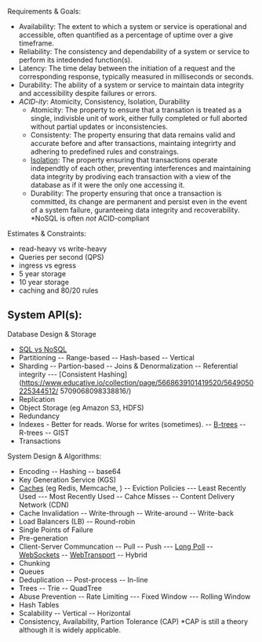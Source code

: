 Requirements & Goals:
- Availability: The extent to which a system or service is operational and accessible, often quantified as a percentage of uptime over a give timeframe.
- Reliability: The consistency and dependability of a system or service to perform its intedended function(s).
- Latency: The time delay between the initiation of a request and the corresponding response, typically measured in milliseconds or seconds.
- Durability: The ability of a system or service to maintain data integrity and accessibility despite failures or errors. 
- *ACID-ity*: Atomicity, Consistency, Isolation, Durability
  - Atomicity: The property to ensure that a transation is treated as a single, indivisble unit of work, either fully completed or full aborted without partial updates or inconsistencies.
  - Consistenty: The property ensuring that data remains valid and accurate before and after transactions, maintaing integrirty and adhering to predefined rules and constraings.
  - [Isolation](https://dev.mysql.com/doc/refman/8.0/en/innodb-transaction-isolation-levels.html): The property ensuring that transactions operate independtly of each other, preventing interferences and maintaining data integrity by prodiving each transaction with a view of the database as if it were the only one accessing it.
  - Durability: The property ensuring that once a transaction is committed, its change are permanent and persist even in the event of a system failure, guranteeing data integrity and recoverability.
*NoSQL is often *not* ACID-compliant

Estimates & Constraints:
- read-heavy vs write-heavy
- Queries per second (QPS)
- ingress vs egress
- 5 year storage
- 10 year storage
- caching and 80/20 rules

System API(s):
- 

Database Design & Storage
- [SQL vs NoSQL](https://www.educative.io/collection/page/5668639101419520/5649050225344512/5728116278296576/)
- Partitioning
-- Range-based
-- Hash-based
-- Vertical
- Sharding
-- Partion-based
-- Joins & Denormalization
-- Referential integrity
--- [Consistent Hashing](https://www.educative.io/collection/page/5668639101419520/5649050225344512/
5709068098338816/)
- Replication
- Object Storage (eg Amazon S3, HDFS)
- Redundancy
- Indexes - Better for reads. Worse for writes (sometimes).
-- [B-trees](https://razberry.substack.com/p/btree-factorio)
-- R-trees
-- GIST
- Transactions

System Design & Algorithms:
- Encoding
-- Hashing
-- base64
- Key Generation Service (KGS)
- [Caches](https://www.educative.io/collection/page/5668639101419520/5649050225344512/5643440998055936) (eg Redis, Memcache, )
-- Eviction Policies
--- Least Recently Used
--- Most Recently Used
-- Cahce Misses
-- Content Delivery Network (CDN)
- Cache Invalidation
-- Write-through
-- Write-around
-- Write-back
- Load Balancers (LB)
-- Round-robin
- Single Points of Failure
- Pre-generation
- Client-Server Communcation
-- Pull
-- Push
--- [Long Poll](https://en.wikipedia.org/wiki/Push_technology#Long_polling)
-- [WebSockets](https://www.educative.io/collection/page/5668639101419520/5649050225344512/5715426797420544)
-- [WebTransport](https://developer.mozilla.org/en-US/docs/Web/API/WebTransport)
-- Hybrid
- Chunking
- Queues
- Deduplication
-- Post-process
-- In-line
- Trees
-- Trie
-- QuadTree
- Abuse Prevention
-- Rate Limiting
--- Fixed Window
--- Rolling Window
- Hash Tables
- Scalability
-- Vertical
-- Horizontal
- Consistency, Availability, Partion Tolerance (CAP)
*CAP is still a theory although it is widely applicable. 




